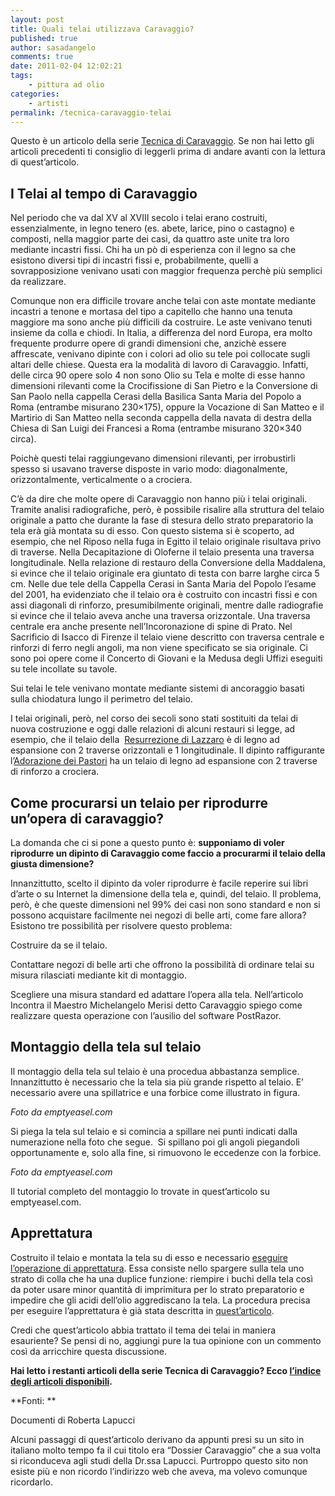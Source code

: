 ```yaml
---
layout: post
title: Quali telai utilizzava Caravaggio?
published: true
author: sasadangelo
comments: true
date: 2011-02-04 12:02:21
tags:
    - pittura ad olio
categories:
    - artisti
permalink: /tecnica-caravaggio-telai
---
```


  


Questo è un articolo della serie [Tecnica di Caravaggio][1]. Se non hai letto gli articoli precedenti ti consiglio di leggerli prima di andare avanti con la lettura di quest&#8217;articolo.


  


## I Telai al tempo di Caravaggio

Nel periodo che va dal XV al XVIII secolo i telai erano costruiti, essenzialmente, in legno tenero (es. abete, larice, pino o castagno) e composti, nella maggior parte dei casi, da quattro aste unite tra loro mediante incastri fissi. Chi ha un pò di esperienza con il legno sa che esistono diversi tipi di incastri fissi e, probabilmente, quelli a sovrapposizione venivano usati con maggior frequenza perchè più semplici da realizzare.

Comunque non era difficile trovare anche telai con aste montate mediante incastri a tenone e mortasa del tipo a capitello che hanno una tenuta maggiore ma sono anche più difficili da costruire. Le aste venivano tenuti insieme da colla e chiodi. In Italia, a differenza del nord Europa, era molto frequente produrre opere di grandi dimensioni che, anzichè essere affrescate, venivano dipinte con i colori ad olio su tele poi collocate sugli altari delle chiese. Questa era la modalità di lavoro di Caravaggio. Infatti, delle circa 90 opere solo 4 non sono Olio su Tela e molte di esse hanno dimensioni rilevanti come la Crocifissione di San Pietro e la Conversione di San Paolo nella cappella Cerasi della Basilica Santa Maria del Popolo a Roma (entrambe misurano 230&#215;175), oppure la Vocazione di San Matteo e il Martirio di San Matteo nella seconda cappella della navata di destra della Chiesa di San Luigi dei Francesi a Roma (entrambe misurano 320&#215;340 circa).

Poichè questi telai raggiungevano dimensioni rilevanti, per irrobustirli spesso si usavano traverse disposte in vario modo: diagonalmente,  orizzontalmente, verticalmente o a crociera.

C&#8217;è da dire che molte opere di Caravaggio non hanno più i telai originali. Tramite analisi radiografiche, però, è possibile risalire alla struttura del telaio originale a patto che durante la fase di stesura dello strato preparatorio la tela erà già montata su di esso. Con questo sistema si è scoperto, ad esempio, che nel Riposo nella fuga in Egitto il telaio originale risultava privo di traverse. Nella Decapitazione di Oloferne il telaio presenta una traversa longitudinale. Nella relazione di restauro della Conversione della Maddalena, si evince che il telaio originale era giuntato di testa con barre larghe circa 5 cm. Nelle due tele della Cappella Cerasi in Santa Maria del Popolo l’esame del 2001, ha evidenziato che il telaio ora è costruito con incastri fissi e con assi diagonali di rinforzo, presumibilmente originali, mentre dalle radiografie si evince che il telaio aveva anche una traversa orizzontale. Una traversa centrale era anche presente nell’Incoronazione di spine di Prato. Nel Sacrificio di Isacco di Firenze il telaio viene descritto con traversa centrale e rinforzi di ferro negli angoli, ma non viene specificato se sia originale. Ci sono poi opere come il Concerto di Giovani e la Medusa degli Uffizi eseguiti su tele incollate su tavole.

Sui telai le tele venivano montate mediante sistemi di ancoraggio basati sulla chiodatura lungo il perimetro del telaio.

I telai originali, però, nel corso dei secoli sono stati sostituiti da telai di nuova costruzione e oggi dalle relazioni di alcuni restauri si legge, ad esempio, che il telaio della  [Resurrezione di Lazzaro][2] è di legno ad espansione con 2 traverse orizzontali e 1 longitudinale. Il dipinto raffigurante l&#8217;[Adorazione dei Pastori][3] ha un telaio di legno ad espansione con 2 traverse di rinforzo a crociera.

## Come procurarsi un telaio per riprodurre un&#8217;opera di caravaggio?

La domanda che ci si pone a questo punto è: **supponiamo di voler riprodurre un dipinto di Caravaggio come faccio a procurarmi il telaio della giusta dimensione?**


  Innanzittutto, scelto il dipinto da voler riprodurre è facile reperire sui libri d&#8217;arte o su Internet la dimensione della tela e, quindi, del telaio. Il problema, però, è che queste dimensioni nel 99% dei casi non sono standard e non si possono acquistare facilmente nei negozi di belle arti, come fare allora? Esistono tre possibilità per risolvere questo problema:



  Costruire da se il telaio.


  Contattare negozi di belle arti che offrono la possibilità di ordinare telai su misura rilasciati mediante kit di montaggio.


  Scegliere una misura standard ed adattare l&#8217;opera alla tela. Nell&#8217;articolo Incontra il Maestro Michelangelo Merisi detto Caravaggio spiego come realizzare questa operazione con l&#8217;ausilio del software PostRazor.


## Montaggio della tela sul telaio

Il montaggio della tela sul telaio è una procedua abbastanza semplice. Innanzittutto è necessario che la tela sia più grande rispetto al telaio. E&#8217; necessario avere una spillatrice e una forbice come illustrato in figura.



_Foto da emptyeasel.com_

Si piega la tela sul telaio e si comincia a spillare nei punti indicati dalla numerazione nella foto che segue.  Si spillano poi gli angoli piegandoli opportunamente e, solo alla fine, si rimuovono le eccedenze con la forbice.


  


_Foto da emptyeasel.com_

Il tutorial completo del montaggio lo trovate in quest&#8217;articolo su emptyeasel.com.

## Apprettatura

Costruito il telaio e montata la tela su di esso e necessario [eseguire l&#8217;operazione di apprettatura][4]. Essa consiste nello spargere sulla tela uno strato di colla che ha una duplice funzione: riempire i buchi della tela così da poter usare minor quantità di imprimitura per lo strato preparatorio e impedire che gli acidi dell&#8217;olio aggrediscano la tela. La procedura precisa per eseguire l&#8217;apprettatura è già stata descritta in [quest&#8217;articolo][4].

Credi che quest&#8217;articolo abbia trattato il tema dei telai in maniera esauriente? Se pensi di no, aggiungi pure la tua opinione con un commento così da arricchire questa discussione.

__Hai letto i restanti articoli della serie Tecnica di Caravaggio? Ecco [l&#8217;indice degli articoli disponibili][1].__

**Fonti: **


  Documenti di Roberta Lapucci


  Alcuni passaggi di quest&#8217;articolo derivano da appunti presi su un sito in italiano molto tempo fa il cui titolo era &#8220;Dossier Caravaggio&#8221; che a sua volta si riconduceva agli studi della Dr.ssa Lapucci. Purtroppo questo sito non esiste più e non ricordo l&#8217;indirizzo web che aveva, ma volevo comunque ricordarlo.


 [1]: https://www.disegnoepittura.it/tecnica-di-caravaggio/ "Tecnica di Caravaggio"
 [2]: https://it.wikipedia.org/wiki/Resurrezione_di_Lazzaro_%28Caravaggio%29
 [3]: https://it.wikipedia.org/wiki/Adorazione_dei_pastori_%28Caravaggio%29
 [4]: https://www.disegnoepittura.it/colla-coniglio-apprettatura-tela-lino/